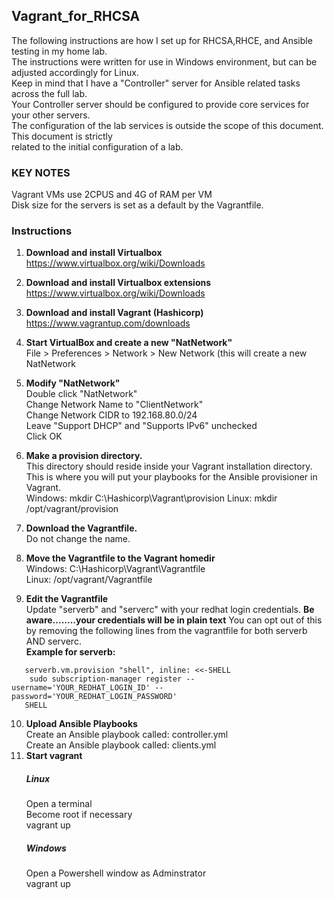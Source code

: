 Vagrant_for_RHCSA
------------------
The following instructions are how I set up for RHCSA,RHCE, and Ansible testing in my home lab.  
The instructions were written for use in Windows environment, but can be adjusted accordingly for Linux.  
Keep in mind that I have a "Controller" server for Ansible related tasks across the full lab.  
Your Controller server should be configured to provide core services for your other servers.  
The configuration of the lab services is outside the scope of this document. This document is strictly  
related to the initial configuration of a lab.  

### KEY NOTES ###
Vagrant VMs use 2CPUS and 4G of RAM per VM  
Disk size for the servers is set as a default by the Vagrantfile.  
  
### Instructions ###


1. **Download and install Virtualbox** https://www.virtualbox.org/wiki/Downloads
2. **Download and install Virtualbox extensions** https://www.virtualbox.org/wiki/Downloads
3. **Download and install Vagrant (Hashicorp)** https://www.vagrantup.com/downloads
4. **Start VirtualBox and create a new "NatNetwork"**  
File > Preferences > Network > New Network (this will create a new NatNetwork  

5. **Modify "NatNetwork"**  
   Double click "NatNetwork"    
   Change Network Name to "ClientNetwork"   
   Change Network CIDR to 192.168.80.0/24  
   Leave "Support DHCP" and "Supports IPv6" unchecked  
   Click OK  

6. **Make a provision directory.**  
    This directory should reside inside your Vagrant installation directory.  
    This is where you will put your playbooks for the Ansible provisioner in Vagrant.  
    Windows: mkdir C:\Hashicorp\Vagrant\provision
    Linux:   mkdir /opt/vagrant/provision

7. **Download the Vagrantfile.**  
    Do not change the name.  

8. **Move the Vagrantfile to the Vagrant homedir**  
    Windows: C:\Hashicorp\Vagrant\Vagrantfile  
    Linux:  /opt/vagrant/Vagrantfile  
    
9. **Edit the Vagrantfile**  
    Update "serverb" and "serverc" with your redhat login credentials.  **Be aware........your credentials will be in plain text**
    You can opt out of this by removing the following lines from the vagrantfile for both serverb AND serverc.  
   **Example for serverb:**  
 ```
    serverb.vm.provision "shell", inline: <<-SHELL  
	 sudo subscription-manager register --username='YOUR_REDHAT_LOGIN_ID' --password='YOUR_REDHAT_LOGIN_PASSWORD'  
    SHELL
 ```  
 10. **Upload Ansible Playbooks**  
     Create an Ansible playbook called:  controller.yml  
     Create an Ansible playbook called:  clients.yml
 12. **Start vagrant**  
     ##### Linux #####  
     Open a terminal  
     Become root if necessary   
     vagrant up  
     ##### Windows #####  
     Open a Powershell window as Adminstrator  
     vagrant up
       
    
